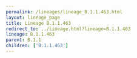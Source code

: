```yaml
---
permalink: /lineages/lineage_B.1.1.463.html
layout: lineage_page
title: Lineage B.1.1.463
redirect_to: ../lineage.html?lineage=B.1.1.463
lineage: B.1.1.463
parent: B.1.1
children: ['B.1.1.463']
---
```

